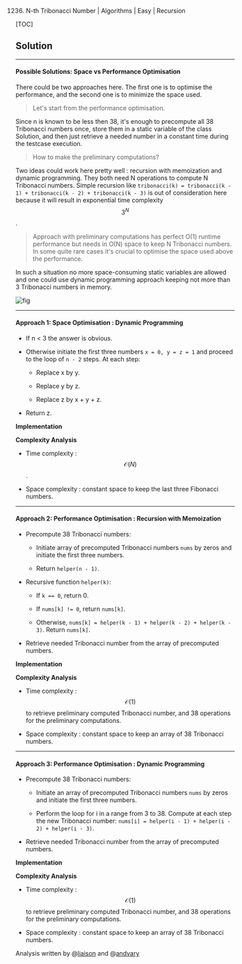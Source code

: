 1236. N-th Tribonacci Number | Algorithms | Easy | Recursion

[TOC]

## Solution

--- 

#### Possible Solutions: Space vs Performance Optimisation

There could be two approaches here. 
The first one is to optimise the performance, and the second one is to minimize the space used.

> Let's start from the performance optimisation. 

Since n is known to be less then 38, it's enough 
to precompute all 38 Tribonacci numbers once, 
store them in a static variable of the class Solution, 
and then just retrieve a needed number 
in a constant time during the testcase execution. 

> How to make the preliminary computations?

Two ideas could work here pretty well : recursion with memoization and dynamic programming. 
They both need N operations to compute N Tribonacci numbers. 
Simple recursion like `tribonacci(k) = tribonacci(k - 1) + tribonacci(k - 2) + tribonacci(k - 3)`
is out of consideration here because it will result in exponential time complexity $$3^N$$.

> Approach with preliminary computations has perfect O(1) 
runtime performance but
needs in O(N) space to keep N Tribonacci numbers. 
In some quite rare cases it's crucial
to optimise the space used above the performance.

In such a situation no more space-consuming static variables
are allowed and one could use dynamic programming approach 
keeping not more than 3 Tribonacci numbers in memory.

![fig](../Figures/1137/methods.png)
 



---
#### Approach 1: Space Optimisation : Dynamic Programming

- If n < 3 the answer is obvious.

- Otherwise initiate the first three numbers `x = 0, y = z = 1` 
and proceed to the loop of `n - 2` steps. At each step:

    - Replace x by y.
    
    - Replace y by z.
    
    - Replace z by x + y + z.
    
- Return z.

**Implementation**



**Complexity Analysis**

* Time complexity : $$\mathcal{O}(N)$$.

* Space complexity : constant space to keep the last three 
Fibonacci numbers.
 



---
#### Approach 2: Performance Optimisation : Recursion with Memoization

- Precompute 38 Tribonacci numbers:

    - Initiate array of precomputed Tribonacci numbers `nums` by zeros
    and initiate the first three numbers. 
    
    - Return `helper(n - 1)`.
    
- Recursive function `helper(k)`:

    - If `k == 0`, return 0.
    
    - If `nums[k] != 0`, return `nums[k]`.
    
    - Otherwise, `nums[k] = helper(k - 1) + helper(k - 2) + helper(k - 3)`. 
    Return `nums[k]`.    
        
- Retrieve needed Tribonacci number from the array of precomputed numbers.

**Implementation**



**Complexity Analysis**

* Time complexity : $$\mathcal{O}(1)$$ to retrieve preliminary 
computed Tribonacci number, and 38 operations for the preliminary computations. 

* Space complexity : constant space to keep an array of 
38 Tribonacci numbers.
 



---
#### Approach 3: Performance Optimisation : Dynamic Programming

- Precompute 38 Tribonacci numbers:

    - Initiate an array of precomputed Tribonacci numbers `nums` by zeros
    and initiate the first three numbers. 
    
    - Perform the loop for i in a range from 3 to 38.
    Compute at each step the new Tribonacci number:
    `nums[i] = helper(i - 1) + helper(i - 2) + helper(i - 3)`. 
        
- Retrieve needed Tribonacci number from the array of precomputed numbers.

**Implementation**



**Complexity Analysis**

* Time complexity : $$\mathcal{O}(1)$$ to retrieve preliminary 
computed Tribonacci number, and 38 operations for the preliminary computations. 

* Space complexity : constant space to keep an array of 
38 Tribonacci numbers.

Analysis written by @[liaison](https://leetcode.com/liaison/)
and @[andvary](https://leetcode.com/andvary/)
